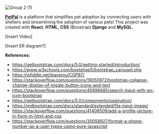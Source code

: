 
![Group 2 (1)](https://github.com/elenascobici/PetPal/assets/95773832/a4b936db-a63a-4c2b-b9ea-568600588626)

**[PetPal](https://pet-pal-vercel.vercel.app/)** is a platform that simplifies pet adoption by connecting users with shelters and streamlining the adoption of various pets! This project was created with **React**, **HTML**, **CSS** (Boostrap) **Django** and **MySQL**.

[Insert Video] 

[Insert ER diagram?]

**References:**
- https://getbootstrap.com/docs/5.0/getting-started/introduction/
- https://www.w3schools.com/bootstrap5/bootstrap_carousel.php
- https://jsfiddle.net/leaverou/CGP87/
- https://stackoverflow.com/questions/19050972/bootstrap-collapse-change-display-of-toggle-button-icons-and-text
- https://stackoverflow.com/questions/45696685/search-input-with-an-icon-bootstrap
- https://getbootstrap.com/docs/5.0/components/pagination/
- https://mdbootstrap.com/docs/standard/extended/file-input-image/
- https://stackoverflow.com/questions/41406509/add-a-profile-picture-in-form-in-html-and-css
- https://stackoverflow.com/questions/30058927/format-a-phone-number-as-a-user-types-using-pure-javascript

